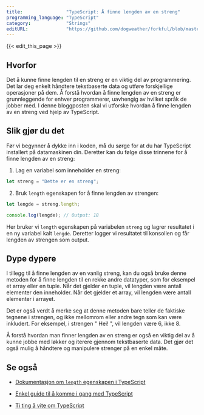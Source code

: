 ```yaml
---
title:                "TypeScript: Å finne lengden av en streng"
programming_language: "TypeScript"
category:             "Strings"
editURL:              "https://github.com/dogweather/forkful/blob/master/content/no/typescript/finding-the-length-of-a-string.md"
---
```


{{< edit_this_page >}}

## Hvorfor

Det å kunne finne lengden til en streng er en viktig del av programmering. Det lar deg enkelt håndtere tekstbaserte data og utføre forskjellige operasjoner på dem. Å forstå hvordan å finne lengden av en streng er grunnleggende for enhver programmerer, uavhengig av hvilket språk de jobber med. I denne bloggposten skal vi utforske hvordan å finne lengden av en streng ved hjelp av TypeScript.

## Slik gjør du det

Før vi begynner å dykke inn i koden, må du sørge for at du har TypeScript installert på datamaskinen din. Deretter kan du følge disse trinnene for å finne lengden av en streng:

1. Lag en variabel som inneholder en streng:
```TypeScript
let streng = "Dette er en streng";
```
2. Bruk `length` egenskapen for å finne lengden av strengen:
```TypeScript
let lengde = streng.length;

console.log(lengde); // Output: 18
```
Her bruker vi `length` egenskapen på variabelen `streng` og lagrer resultatet i en ny variabel kalt `lengde`. Deretter logger vi resultatet til konsollen og får lengden av strengen som output.

## Dype dypere

I tillegg til å finne lengden av en vanlig streng, kan du også bruke denne metoden for å finne lengden til en rekke andre datatyper, som for eksempel et array eller en tuple. Når det gjelder en tuple, vil lengden være antall elementer den inneholder. Når det gjelder et array, vil lengden være antall elementer i arrayet.

Det er også verdt å merke seg at denne metoden bare teller de faktiske tegnene i strengen, og ikke mellomrom eller andre tegn som kan være inkludert. For eksempel, i strengen "  Hei!  ", vil lengden være 6, ikke 8.

Å forstå hvordan man finner lengden av en streng er også en viktig del av å kunne jobbe med løkker og iterere gjennom tekstbaserte data. Det gjør det også mulig å håndtere og manipulere strenger på en enkel måte.

## Se også

- [Dokumentasjon om `length` egenskapen i TypeScript](https://www.typescriptlang.org/docs/handbook/basic-types.html#string)

- [Enkel guide til å komme i gang med TypeScript](https://www.digitalocean.com/community/tutorials/how-to-set-up-a-typescript-project)

- [Ti ting å vite om TypeScript](https://medium.com/@lucianomedinam/ti-tips-til-%C3%A5-komme-i-gang-med-typescript-8a61ed163f21)